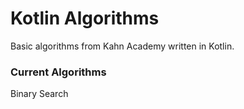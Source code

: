 # Kotlin Algorithms

Basic algorithms from Kahn Academy  written in Kotlin.

### Current Algorithms
Binary Search
